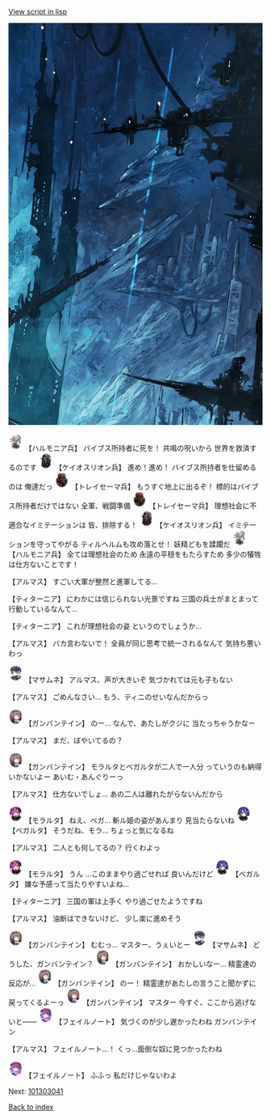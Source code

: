 [View script in lisp](../scripts/101303030.txt)

![underground_world_1.png](../images/backgrounds/underground_world_1.png)

<img src="../images/units/3810001.png" alt="3810001.png" height="34"/>
【ハルモニア兵】
バイブス所持者に死を！
共鳴の呪いから
世界を救済するのです

<img src="../images/units/3820001.png" alt="3820001.png" height="34"/>
【ケイオスリオン兵】
進め！進め！
バイブス所持者を仕留めるのは
俺達だっ

<img src="../images/units/3830001.png" alt="3830001.png" height="34"/>
【トレイセーマ兵】
もうすぐ地上に出るぞ！
標的はバイブス所持者だけではない
全軍、戦闘準備

<img src="../images/units/3830001.png" alt="3830001.png" height="34"/>
【トレイセーマ兵】
理想社会に不適合なイミテーションは
皆、排除する！

<img src="../images/units/3820001.png" alt="3820001.png" height="34"/>
【ケイオスリオン兵】
イミテーションを守ってやがる
ティルヘルムも攻め落とせ！
妖精どもを蹂躙だ

<img src="../images/units/3810001.png" alt="3810001.png" height="34"/>
【ハルモニア兵】
全ては理想社会のため
永遠の平穏をもたらすため
多少の犠牲は仕方ないことです！

【アルマス】
すごい大軍が整然と進軍してる…

【ティターニア】
にわかには信じられない光景ですね
三国の兵士がまとまって
行動しているなんて…

【ティターニア】
これが理想社会の姿
というのでしょうか…

【アルマス】
バカ言わないで！
全員が同じ思考で統一されるなんて
気持ち悪いわっ

<img src="../images/units/3100111.png" alt="3100111.png" height="34"/>
【マサムネ】
アルマス、声が大きいぞ
気づかれては元も子もない

【アルマス】
ごめんなさい…
もう、ティニのせいなんだからっ

<img src="../images/units/3600211.png" alt="3600211.png" height="34"/>
【ガンバンテイン】
のー…
なんで、あたしがクジに
当たっちゃうかなー

【アルマス】
まだ、ぼやいてるの？

<img src="../images/units/3600211.png" alt="3600211.png" height="34"/>
【ガンバンテイン】
モラルタとベガルタが二人で一人分
っていうのも納得いかないよー
あいむ・あんぐりーっ

【アルマス】
仕方ないでしょ…
あの二人は離れたがらないんだから

<img src="../images/units/3104011.png" alt="3104011.png" height="34"/>
【モラルタ】
ねえ、ベガ…
斬ル姫の姿があんまり
見当たらないね

<img src="../images/units/3104111.png" alt="3104111.png" height="34"/>
【ベガルタ】
そうだね、モラ…
ちょっと気になるね

【アルマス】
二人とも何してるの？
行くわよっ

<img src="../images/units/3104011.png" alt="3104011.png" height="34"/>
【モラルタ】
うん
…このままやり過ごせれば
良いんだけど

<img src="../images/units/3104111.png" alt="3104111.png" height="34"/>
【ベガルタ】
嫌な予感って当たりやすいよね…

【ティターニア】
三国の軍は上手く
やり過ごせたようですね

【アルマス】
油断はできないけど、
少し楽に進めそう

<img src="../images/units/3600211.png" alt="3600211.png" height="34"/>
【ガンバンテイン】
むむっ…
マスター、うぇいとー

<img src="../images/units/3100111.png" alt="3100111.png" height="34"/>
【マサムネ】
どうした、ガンバンテイン？

<img src="../images/units/3600211.png" alt="3600211.png" height="34"/>
【ガンバンテイン】
おかしいなー…
精霊達の反応が…

<img src="../images/units/3600211.png" alt="3600211.png" height="34"/>
【ガンバンテイン】
のー！
精霊達があたしの言うこと聞かずに
戻ってくるよーっ

<img src="../images/units/3600211.png" alt="3600211.png" height="34"/>
【ガンバンテイン】
マスター
今すぐ、ここから逃げないと――

<img src="../images/units/3401911.png" alt="3401911.png" height="34"/>
【フェイルノート】
気づくのが少し遅かったわね
ガンバンテイン

【アルマス】
フェイルノート…！
くっ…面倒な奴に見つかったわね

<img src="../images/units/3401911.png" alt="3401911.png" height="34"/>
【フェイルノート】
ふふっ
私だけじゃないわよ

Next: [101303041](101303041.md)

[Back to index](index.md)
